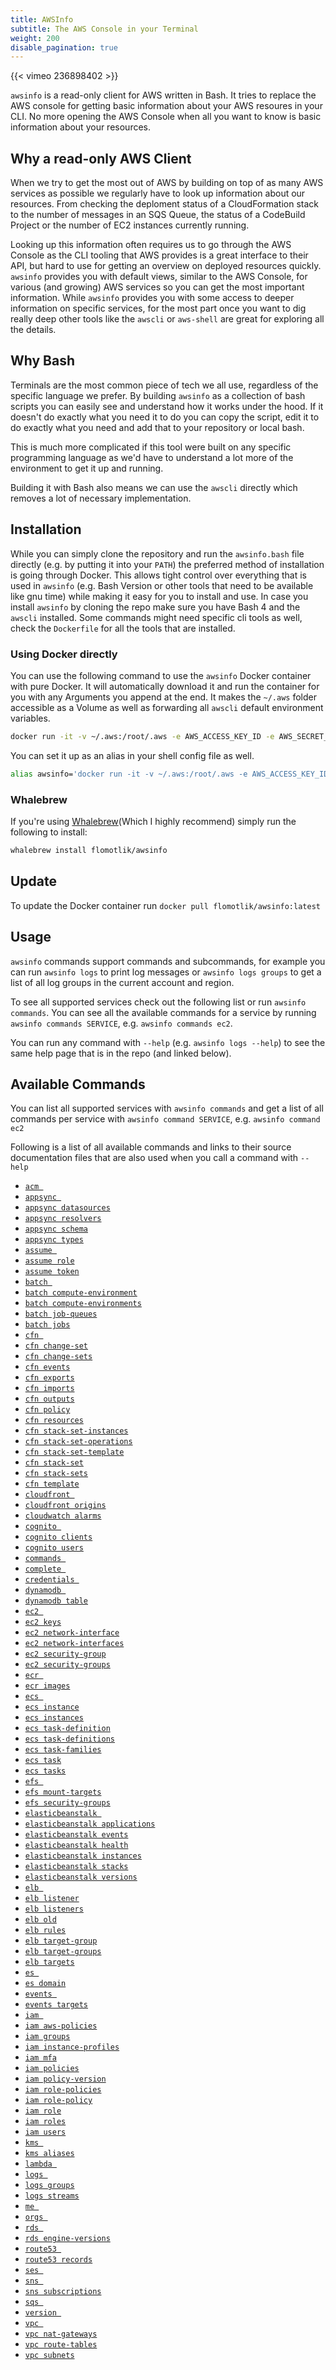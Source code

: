 ```yaml
---
title: AWSInfo
subtitle: The AWS Console in your Terminal
weight: 200
disable_pagination: true
---
```


{{< vimeo 236898402 >}}

`awsinfo` is a read-only client for AWS written in Bash. It tries to replace the AWS console for getting basic information about your AWS resoures in your CLI. No more opening the AWS Console when all you want to know is basic information about your resources.

## Why a read-only AWS Client
When we try to get the most out of AWS by building on top of as many AWS services as possible we regularly have to look up information about our resources. From checking the deploment status of a CloudFormation stack to the number of messages in an SQS Queue, the status of a CodeBuild Project or the number of EC2 instances currently running.

Looking up this information often requires us to go through the AWS Console as the CLI tooling that AWS provides is a great interface to their API, but hard to use for getting an overview on deployed resources quickly. `awsinfo` provides you with default views, similar to the AWS Console, for various (and growing) AWS services so you can get the most important information. While `awsinfo` provides you with some access to deeper information on specific services, for the most part once you want to dig really deep other tools like the `awscli` or `aws-shell` are great for exploring all the details.

## Why Bash

Terminals are the most common piece of tech we all use, regardless of the specific language we prefer. By building `awsinfo` as a collection of bash scripts you can easily see and understand how it works under the hood. If it doesn't do exactly what you need it to do you can copy the script, edit it to do exactly what you need and add that to your repository or local bash.

This is much more complicated if this tool were built on any specific programming language as we'd have to understand a lot more of the environment to get it up and running.

Building it with Bash also means we can use the `awscli` directly which removes a lot of necessary implementation.

## Installation

While you can simply clone the repository and run the `awsinfo.bash` file directly (e.g. by putting it into your `PATH`) the preferred method of installation is going through Docker. This allows tight control over everything that is used in `awsinfo` (e.g. Bash Version or other tools that need to be available like gnu time) while making it easy for you to install and use. In case you install `awsinfo` by cloning the repo make sure you have Bash 4 and the `awscli` installed. Some commands might need specific cli tools as well, check the `Dockerfile` for all the tools that are installed.

### Using Docker directly

You can use the following command to use the `awsinfo` Docker container with pure Docker. It will automatically download it and run the container for you with any Arguments you append at the end. It makes the `~/.aws` folder accessible as a Volume as well as forwarding all `awscli` default environment variables.

```bash
docker run -it -v ~/.aws:/root/.aws -e AWS_ACCESS_KEY_ID -e AWS_SECRET_ACCESS_KEY -e AWS_SESSION_TOKEN -e AWS_DEFAULT_REGION -e AWS_PROFILE -e AWS_CONFIG_FILE -e AWSINFO_DEBUG flomotlik/awsinfo ARGUMENTS_FOR_AWSINFO
```

You can set it up as an alias in your shell config file as well.

```bash
alias awsinfo='docker run -it -v ~/.aws:/root/.aws -e AWS_ACCESS_KEY_ID -e AWS_SECRET_ACCESS_KEY -e AWS_SESSION_TOKEN -e AWS_DEFAULT_REGION -e AWS_PROFILE -e AWS_CONFIG_FILE -e AWSINFO_DEBUG flomotlik/awsinfo'
```

### Whalebrew

If you're using [Whalebrew](https://github.com/bfirsh/whalebrew)(Which I highly recommend) simply run the following to install:

```bash
whalebrew install flomotlik/awsinfo
```

## Update

To update the Docker container run `docker pull flomotlik/awsinfo:latest`

## Usage

`awsinfo` commands support commands and subcommands, for example you can run `awsinfo logs` to print log messages
or `awsinfo logs groups` to get a list of all log groups in the current account and region.

To see all supported services check out the following list or run `awsinfo commands`.
You can see all the available commands for a service by running `awsinfo commands SERVICE`, e.g.
`awsinfo commands ec2`.

You can run any command with `--help` (e.g. `awsinfo logs --help`) to see the same help
page that is in the repo (and linked below).

## Available Commands

You can list all supported services with `awsinfo commands` and get a list of all commands per service with `awsinfo command SERVICE`, e.g. `awsinfo command ec2`

Following is a list of all available commands and links to their source documentation files that are also used when you call a command with `--help`

* [`acm `](https://github.com/flomotlik/awsinfo/blob/master/scripts/commands/acm/index.md)
* [`appsync `](https://github.com/flomotlik/awsinfo/blob/master/scripts/commands/appsync/index.md)
* [`appsync datasources`](https://github.com/flomotlik/awsinfo/blob/master/scripts/commands/appsync/datasources.md)
* [`appsync resolvers`](https://github.com/flomotlik/awsinfo/blob/master/scripts/commands/appsync/resolvers.md)
* [`appsync schema`](https://github.com/flomotlik/awsinfo/blob/master/scripts/commands/appsync/schema.md)
* [`appsync types`](https://github.com/flomotlik/awsinfo/blob/master/scripts/commands/appsync/types.md)
* [`assume `](https://github.com/flomotlik/awsinfo/blob/master/scripts/commands/assume/index.md)
* [`assume role`](https://github.com/flomotlik/awsinfo/blob/master/scripts/commands/assume/role.md)
* [`assume token`](https://github.com/flomotlik/awsinfo/blob/master/scripts/commands/assume/token.md)
* [`batch `](https://github.com/flomotlik/awsinfo/blob/master/scripts/commands/batch/index.md)
* [`batch compute-environment`](https://github.com/flomotlik/awsinfo/blob/master/scripts/commands/batch/compute-environment.md)
* [`batch compute-environments`](https://github.com/flomotlik/awsinfo/blob/master/scripts/commands/batch/compute-environments.md)
* [`batch job-queues`](https://github.com/flomotlik/awsinfo/blob/master/scripts/commands/batch/job-queues.md)
* [`batch jobs`](https://github.com/flomotlik/awsinfo/blob/master/scripts/commands/batch/jobs.md)
* [`cfn `](https://github.com/flomotlik/awsinfo/blob/master/scripts/commands/cfn/index.md)
* [`cfn change-set`](https://github.com/flomotlik/awsinfo/blob/master/scripts/commands/cfn/change-set.md)
* [`cfn change-sets`](https://github.com/flomotlik/awsinfo/blob/master/scripts/commands/cfn/change-sets.md)
* [`cfn events`](https://github.com/flomotlik/awsinfo/blob/master/scripts/commands/cfn/events.md)
* [`cfn exports`](https://github.com/flomotlik/awsinfo/blob/master/scripts/commands/cfn/exports.md)
* [`cfn imports`](https://github.com/flomotlik/awsinfo/blob/master/scripts/commands/cfn/imports.md)
* [`cfn outputs`](https://github.com/flomotlik/awsinfo/blob/master/scripts/commands/cfn/outputs.md)
* [`cfn policy`](https://github.com/flomotlik/awsinfo/blob/master/scripts/commands/cfn/policy.md)
* [`cfn resources`](https://github.com/flomotlik/awsinfo/blob/master/scripts/commands/cfn/resources.md)
* [`cfn stack-set-instances`](https://github.com/flomotlik/awsinfo/blob/master/scripts/commands/cfn/stack-set-instances.md)
* [`cfn stack-set-operations`](https://github.com/flomotlik/awsinfo/blob/master/scripts/commands/cfn/stack-set-operations.md)
* [`cfn stack-set-template`](https://github.com/flomotlik/awsinfo/blob/master/scripts/commands/cfn/stack-set-template.md)
* [`cfn stack-set`](https://github.com/flomotlik/awsinfo/blob/master/scripts/commands/cfn/stack-set.md)
* [`cfn stack-sets`](https://github.com/flomotlik/awsinfo/blob/master/scripts/commands/cfn/stack-sets.md)
* [`cfn template`](https://github.com/flomotlik/awsinfo/blob/master/scripts/commands/cfn/template.md)
* [`cloudfront `](https://github.com/flomotlik/awsinfo/blob/master/scripts/commands/cloudfront/index.md)
* [`cloudfront origins`](https://github.com/flomotlik/awsinfo/blob/master/scripts/commands/cloudfront/origins.md)
* [`cloudwatch alarms`](https://github.com/flomotlik/awsinfo/blob/master/scripts/commands/cloudwatch/alarms.md)
* [`cognito `](https://github.com/flomotlik/awsinfo/blob/master/scripts/commands/cognito/index.md)
* [`cognito clients`](https://github.com/flomotlik/awsinfo/blob/master/scripts/commands/cognito/clients.md)
* [`cognito users`](https://github.com/flomotlik/awsinfo/blob/master/scripts/commands/cognito/users.md)
* [`commands `](https://github.com/flomotlik/awsinfo/blob/master/scripts/commands/commands/index.md)
* [`complete `](https://github.com/flomotlik/awsinfo/blob/master/scripts/commands/complete/index.md)
* [`credentials `](https://github.com/flomotlik/awsinfo/blob/master/scripts/commands/credentials/index.md)
* [`dynamodb `](https://github.com/flomotlik/awsinfo/blob/master/scripts/commands/dynamodb/index.md)
* [`dynamodb table`](https://github.com/flomotlik/awsinfo/blob/master/scripts/commands/dynamodb/table.md)
* [`ec2 `](https://github.com/flomotlik/awsinfo/blob/master/scripts/commands/ec2/index.md)
* [`ec2 keys`](https://github.com/flomotlik/awsinfo/blob/master/scripts/commands/ec2/keys.md)
* [`ec2 network-interface`](https://github.com/flomotlik/awsinfo/blob/master/scripts/commands/ec2/network-interface.md)
* [`ec2 network-interfaces`](https://github.com/flomotlik/awsinfo/blob/master/scripts/commands/ec2/network-interfaces.md)
* [`ec2 security-group`](https://github.com/flomotlik/awsinfo/blob/master/scripts/commands/ec2/security-group.md)
* [`ec2 security-groups`](https://github.com/flomotlik/awsinfo/blob/master/scripts/commands/ec2/security-groups.md)
* [`ecr `](https://github.com/flomotlik/awsinfo/blob/master/scripts/commands/ecr/index.md)
* [`ecr images`](https://github.com/flomotlik/awsinfo/blob/master/scripts/commands/ecr/images.md)
* [`ecs `](https://github.com/flomotlik/awsinfo/blob/master/scripts/commands/ecs/index.md)
* [`ecs instance`](https://github.com/flomotlik/awsinfo/blob/master/scripts/commands/ecs/instance.md)
* [`ecs instances`](https://github.com/flomotlik/awsinfo/blob/master/scripts/commands/ecs/instances.md)
* [`ecs task-definition`](https://github.com/flomotlik/awsinfo/blob/master/scripts/commands/ecs/task-definition.md)
* [`ecs task-definitions`](https://github.com/flomotlik/awsinfo/blob/master/scripts/commands/ecs/task-definitions.md)
* [`ecs task-families`](https://github.com/flomotlik/awsinfo/blob/master/scripts/commands/ecs/task-families.md)
* [`ecs task`](https://github.com/flomotlik/awsinfo/blob/master/scripts/commands/ecs/task.md)
* [`ecs tasks`](https://github.com/flomotlik/awsinfo/blob/master/scripts/commands/ecs/tasks.md)
* [`efs `](https://github.com/flomotlik/awsinfo/blob/master/scripts/commands/efs/index.md)
* [`efs mount-targets`](https://github.com/flomotlik/awsinfo/blob/master/scripts/commands/efs/mount-targets.md)
* [`efs security-groups`](https://github.com/flomotlik/awsinfo/blob/master/scripts/commands/efs/security-groups.md)
* [`elasticbeanstalk `](https://github.com/flomotlik/awsinfo/blob/master/scripts/commands/elasticbeanstalk/index.md)
* [`elasticbeanstalk applications`](https://github.com/flomotlik/awsinfo/blob/master/scripts/commands/elasticbeanstalk/applications.md)
* [`elasticbeanstalk events`](https://github.com/flomotlik/awsinfo/blob/master/scripts/commands/elasticbeanstalk/events.md)
* [`elasticbeanstalk health`](https://github.com/flomotlik/awsinfo/blob/master/scripts/commands/elasticbeanstalk/health.md)
* [`elasticbeanstalk instances`](https://github.com/flomotlik/awsinfo/blob/master/scripts/commands/elasticbeanstalk/instances.md)
* [`elasticbeanstalk stacks`](https://github.com/flomotlik/awsinfo/blob/master/scripts/commands/elasticbeanstalk/stacks.md)
* [`elasticbeanstalk versions`](https://github.com/flomotlik/awsinfo/blob/master/scripts/commands/elasticbeanstalk/versions.md)
* [`elb `](https://github.com/flomotlik/awsinfo/blob/master/scripts/commands/elb/index.md)
* [`elb listener`](https://github.com/flomotlik/awsinfo/blob/master/scripts/commands/elb/listener.md)
* [`elb listeners`](https://github.com/flomotlik/awsinfo/blob/master/scripts/commands/elb/listeners.md)
* [`elb old`](https://github.com/flomotlik/awsinfo/blob/master/scripts/commands/elb/old.md)
* [`elb rules`](https://github.com/flomotlik/awsinfo/blob/master/scripts/commands/elb/rules.md)
* [`elb target-group`](https://github.com/flomotlik/awsinfo/blob/master/scripts/commands/elb/target-group.md)
* [`elb target-groups`](https://github.com/flomotlik/awsinfo/blob/master/scripts/commands/elb/target-groups.md)
* [`elb targets`](https://github.com/flomotlik/awsinfo/blob/master/scripts/commands/elb/targets.md)
* [`es `](https://github.com/flomotlik/awsinfo/blob/master/scripts/commands/es/index.md)
* [`es domain`](https://github.com/flomotlik/awsinfo/blob/master/scripts/commands/es/domain.md)
* [`events `](https://github.com/flomotlik/awsinfo/blob/master/scripts/commands/events/index.md)
* [`events targets`](https://github.com/flomotlik/awsinfo/blob/master/scripts/commands/events/targets.md)
* [`iam `](https://github.com/flomotlik/awsinfo/blob/master/scripts/commands/iam/index.md)
* [`iam aws-policies`](https://github.com/flomotlik/awsinfo/blob/master/scripts/commands/iam/aws-policies.md)
* [`iam groups`](https://github.com/flomotlik/awsinfo/blob/master/scripts/commands/iam/groups.md)
* [`iam instance-profiles`](https://github.com/flomotlik/awsinfo/blob/master/scripts/commands/iam/instance-profiles.md)
* [`iam mfa`](https://github.com/flomotlik/awsinfo/blob/master/scripts/commands/iam/mfa.md)
* [`iam policies`](https://github.com/flomotlik/awsinfo/blob/master/scripts/commands/iam/policies.md)
* [`iam policy-version`](https://github.com/flomotlik/awsinfo/blob/master/scripts/commands/iam/policy-version.md)
* [`iam role-policies`](https://github.com/flomotlik/awsinfo/blob/master/scripts/commands/iam/role-policies.md)
* [`iam role-policy`](https://github.com/flomotlik/awsinfo/blob/master/scripts/commands/iam/role-policy.md)
* [`iam role`](https://github.com/flomotlik/awsinfo/blob/master/scripts/commands/iam/role.md)
* [`iam roles`](https://github.com/flomotlik/awsinfo/blob/master/scripts/commands/iam/roles.md)
* [`iam users`](https://github.com/flomotlik/awsinfo/blob/master/scripts/commands/iam/users.md)
* [`kms `](https://github.com/flomotlik/awsinfo/blob/master/scripts/commands/kms/index.md)
* [`kms aliases`](https://github.com/flomotlik/awsinfo/blob/master/scripts/commands/kms/aliases.md)
* [`lambda `](https://github.com/flomotlik/awsinfo/blob/master/scripts/commands/lambda/index.md)
* [`logs `](https://github.com/flomotlik/awsinfo/blob/master/scripts/commands/logs/index.md)
* [`logs groups`](https://github.com/flomotlik/awsinfo/blob/master/scripts/commands/logs/groups.md)
* [`logs streams`](https://github.com/flomotlik/awsinfo/blob/master/scripts/commands/logs/streams.md)
* [`me `](https://github.com/flomotlik/awsinfo/blob/master/scripts/commands/me/index.md)
* [`orgs `](https://github.com/flomotlik/awsinfo/blob/master/scripts/commands/orgs/index.md)
* [`rds `](https://github.com/flomotlik/awsinfo/blob/master/scripts/commands/rds/index.md)
* [`rds engine-versions`](https://github.com/flomotlik/awsinfo/blob/master/scripts/commands/rds/engine-versions.md)
* [`route53 `](https://github.com/flomotlik/awsinfo/blob/master/scripts/commands/route53/index.md)
* [`route53 records`](https://github.com/flomotlik/awsinfo/blob/master/scripts/commands/route53/records.md)
* [`ses `](https://github.com/flomotlik/awsinfo/blob/master/scripts/commands/ses/index.md)
* [`sns `](https://github.com/flomotlik/awsinfo/blob/master/scripts/commands/sns/index.md)
* [`sns subscriptions`](https://github.com/flomotlik/awsinfo/blob/master/scripts/commands/sns/subscriptions.md)
* [`sqs `](https://github.com/flomotlik/awsinfo/blob/master/scripts/commands/sqs/index.md)
* [`version `](https://github.com/flomotlik/awsinfo/blob/master/scripts/commands/version/index.md)
* [`vpc `](https://github.com/flomotlik/awsinfo/blob/master/scripts/commands/vpc/index.md)
* [`vpc nat-gateways`](https://github.com/flomotlik/awsinfo/blob/master/scripts/commands/vpc/nat-gateways.md)
* [`vpc route-tables`](https://github.com/flomotlik/awsinfo/blob/master/scripts/commands/vpc/route-tables.md)
* [`vpc subnets`](https://github.com/flomotlik/awsinfo/blob/master/scripts/commands/vpc/subnets.md)
